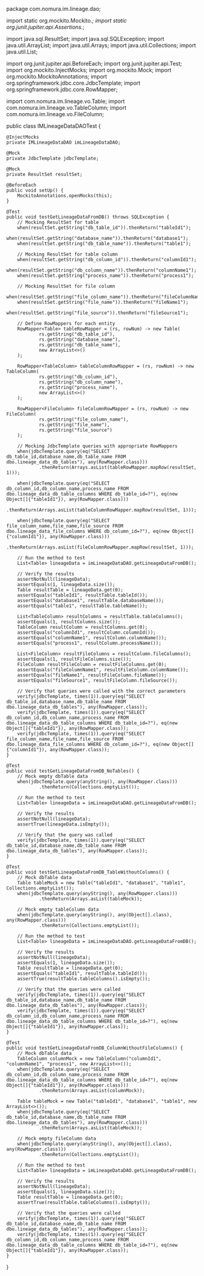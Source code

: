 package com.nomura.im.lineage.dao;

import static org.mockito.Mockito.*;
import static org.junit.jupiter.api.Assertions.*;

import java.sql.ResultSet;
import java.sql.SQLException;
import java.util.ArrayList;
import java.util.Arrays;
import java.util.Collections;
import java.util.List;

import org.junit.jupiter.api.BeforeEach;
import org.junit.jupiter.api.Test;
import org.mockito.InjectMocks;
import org.mockito.Mock;
import org.mockito.MockitoAnnotations;
import org.springframework.jdbc.core.JdbcTemplate;
import org.springframework.jdbc.core.RowMapper;

import com.nomura.im.lineage.vo.Table;
import com.nomura.im.lineage.vo.TableColumn;
import com.nomura.im.lineage.vo.FileColumn;

public class IMLineageDataDAOTest {

    @InjectMocks
    private IMLineageDataDAO imLineageDataDAO;

    @Mock
    private JdbcTemplate jdbcTemplate;

    @Mock
    private ResultSet resultSet;

    @BeforeEach
    public void setUp() {
        MockitoAnnotations.openMocks(this);
    }

    @Test
    public void testGetLineageDataFromDB() throws SQLException {
        // Mocking ResultSet for table
        when(resultSet.getString("db_table_id")).thenReturn("tableId1");
        when(resultSet.getString("database_name")).thenReturn("database1");
        when(resultSet.getString("db_table_name")).thenReturn("table1");

        // Mocking ResultSet for table column
        when(resultSet.getString("db_column_id")).thenReturn("columnId1");
        when(resultSet.getString("db_column_name")).thenReturn("columnName1");
        when(resultSet.getString("process_name")).thenReturn("process1");

        // Mocking ResultSet for file column
        when(resultSet.getString("file_column_name")).thenReturn("fileColumnName1");
        when(resultSet.getString("file_name")).thenReturn("fileName1");
        when(resultSet.getString("file_source")).thenReturn("fileSource1");

        // Define RowMappers for each entity
        RowMapper<Table> tableRowMapper = (rs, rowNum) -> new Table(
                rs.getString("db_table_id"),
                rs.getString("database_name"),
                rs.getString("db_table_name"),
                new ArrayList<>()
        );

        RowMapper<TableColumn> tableColumnRowMapper = (rs, rowNum) -> new TableColumn(
                rs.getString("db_column_id"),
                rs.getString("db_column_name"),
                rs.getString("process_name"),
                new ArrayList<>()
        );

        RowMapper<FileColumn> fileColumnRowMapper = (rs, rowNum) -> new FileColumn(
                rs.getString("file_column_name"),
                rs.getString("file_name"),
                rs.getString("file_source")
        );

        // Mocking JdbcTemplate queries with appropriate RowMappers
        when(jdbcTemplate.query(eq("SELECT db_table_id,database_name,db_table_name FROM dbo.lineage_data_db_tables"), any(RowMapper.class)))
                .thenReturn(Arrays.asList(tableRowMapper.mapRow(resultSet, 1)));

        when(jdbcTemplate.query(eq("SELECT db_column_id,db_column_name,process_name FROM dbo.lineage_data_db_table_columns WHERE db_table_id=?"), eq(new Object[]{"tableId1"}), any(RowMapper.class)))
                .thenReturn(Arrays.asList(tableColumnRowMapper.mapRow(resultSet, 1)));

        when(jdbcTemplate.query(eq("SELECT file_column_name,file_name,file_source FROM dbo.lineage_data_file_columns WHERE db_column_id=?"), eq(new Object[]{"columnId1"}), any(RowMapper.class)))
                .thenReturn(Arrays.asList(fileColumnRowMapper.mapRow(resultSet, 1)));

        // Run the method to test
        List<Table> lineageData = imLineageDataDAO.getLineageDataFromDB();

        // Verify the results
        assertNotNull(lineageData);
        assertEquals(1, lineageData.size());
        Table resultTable = lineageData.get(0);
        assertEquals("tableId1", resultTable.tableId());
        assertEquals("database1", resultTable.databaseName());
        assertEquals("table1", resultTable.tableName());

        List<TableColumn> resultColumns = resultTable.tableColumns();
        assertEquals(1, resultColumns.size());
        TableColumn resultColumn = resultColumns.get(0);
        assertEquals("columnId1", resultColumn.columnId());
        assertEquals("columnName1", resultColumn.columnName());
        assertEquals("process1", resultColumn.processName());

        List<FileColumn> resultFileColumns = resultColumn.fileColumns();
        assertEquals(1, resultFileColumns.size());
        FileColumn resultFileColumn = resultFileColumns.get(0);
        assertEquals("fileColumnName1", resultFileColumn.columnName());
        assertEquals("fileName1", resultFileColumn.fileName());
        assertEquals("fileSource1", resultFileColumn.fileSource());

        // Verify that queries were called with the correct parameters
        verify(jdbcTemplate, times(1)).query(eq("SELECT db_table_id,database_name,db_table_name FROM dbo.lineage_data_db_tables"), any(RowMapper.class));
        verify(jdbcTemplate, times(1)).query(eq("SELECT db_column_id,db_column_name,process_name FROM dbo.lineage_data_db_table_columns WHERE db_table_id=?"), eq(new Object[]{"tableId1"}), any(RowMapper.class));
        verify(jdbcTemplate, times(1)).query(eq("SELECT file_column_name,file_name,file_source FROM dbo.lineage_data_file_columns WHERE db_column_id=?"), eq(new Object[]{"columnId1"}), any(RowMapper.class));
    }

    @Test
    public void testGetLineageDataFromDB_NoTables() {
        // Mock empty dbTable data
        when(jdbcTemplate.query(anyString(), any(RowMapper.class)))
                .thenReturn(Collections.emptyList());

        // Run the method to test
        List<Table> lineageData = imLineageDataDAO.getLineageDataFromDB();

        // Verify the results
        assertNotNull(lineageData);
        assertTrue(lineageData.isEmpty());

        // Verify that the query was called
        verify(jdbcTemplate, times(1)).query(eq("SELECT db_table_id,database_name,db_table_name FROM dbo.lineage_data_db_tables"), any(RowMapper.class));
    }

    @Test
    public void testGetLineageDataFromDB_TableWithoutColumns() {
        // Mock dbTable data
        Table tableMock = new Table("tableId1", "database1", "table1", Collections.emptyList());
        when(jdbcTemplate.query(anyString(), any(RowMapper.class)))
                .thenReturn(Arrays.asList(tableMock));

        // Mock empty tableColumn data
        when(jdbcTemplate.query(anyString(), any(Object[].class), any(RowMapper.class)))
                .thenReturn(Collections.emptyList());

        // Run the method to test
        List<Table> lineageData = imLineageDataDAO.getLineageDataFromDB();

        // Verify the results
        assertNotNull(lineageData);
        assertEquals(1, lineageData.size());
        Table resultTable = lineageData.get(0);
        assertEquals("tableId1", resultTable.tableId());
        assertTrue(resultTable.tableColumns().isEmpty());

        // Verify that the queries were called
        verify(jdbcTemplate, times(1)).query(eq("SELECT db_table_id,database_name,db_table_name FROM dbo.lineage_data_db_tables"), any(RowMapper.class));
        verify(jdbcTemplate, times(1)).query(eq("SELECT db_column_id,db_column_name,process_name FROM dbo.lineage_data_db_table_columns WHERE db_table_id=?"), eq(new Object[]{"tableId1"}), any(RowMapper.class));
    }

    @Test
    public void testGetLineageDataFromDB_ColumnWithoutFileColumns() {
        // Mock dbTable data
        TableColumn columnMock = new TableColumn("columnId1", "columnName1", "process1", new ArrayList<>());
        when(jdbcTemplate.query(eq("SELECT db_column_id,db_column_name,process_name FROM dbo.lineage_data_db_table_columns WHERE db_table_id=?"), eq(new Object[]{"tableId1"}), any(RowMapper.class)))
                .thenReturn(Arrays.asList(columnMock));

        Table tableMock = new Table("tableId1", "database1", "table1", new ArrayList<>());
        when(jdbcTemplate.query(eq("SELECT db_table_id,database_name,db_table_name FROM dbo.lineage_data_db_tables"), any(RowMapper.class)))
                .thenReturn(Arrays.asList(tableMock));

        // Mock empty fileColumn data
        when(jdbcTemplate.query(anyString(), any(Object[].class), any(RowMapper.class)))
                .thenReturn(Collections.emptyList());

        // Run the method to test
        List<Table> lineageData = imLineageDataDAO.getLineageDataFromDB();

        // Verify the results
        assertNotNull(lineageData);
        assertEquals(1, lineageData.size());
        Table resultTable = lineageData.get(0);
        assertTrue(resultTable.tableColumns().isEmpty());

        // Verify that the queries were called
        verify(jdbcTemplate, times(1)).query(eq("SELECT db_table_id,database_name,db_table_name FROM dbo.lineage_data_db_tables"), any(RowMapper.class));
        verify(jdbcTemplate, times(1)).query(eq("SELECT db_column_id,db_column_name,process_name FROM dbo.lineage_data_db_table_columns WHERE db_table_id=?"), eq(new Object[]{"tableId1"}), any(RowMapper.class));
    }
}
